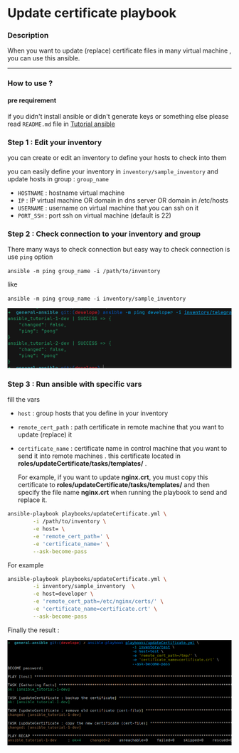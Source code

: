 # Update certificate playbook


### Description

When you want to update (replace) certificate files in many virtual machine , you can use this ansible.

----

### How to use ?

#### pre requirement

if you didn't install ansible or didn't generate keys or something else please read `README.md` file in 
[Tutorial ansible](https://github.com/moeintavakoli/ansible)


### Step 1 : Edit your inventory

you can create or edit an inventory to define your hosts to check into them 

you can easily define your inventory in  `inventory/sample_inventory` and update hosts in group : `group_name` 

  - `HOSTNAME` : hostname virtual machine
  - `IP` : IP virtual machine OR domain in dns server OR domain in /etc/hosts      
  - `USERNAME` : username on virtual machine that you can ssh on it 
  - `PORT_SSH` : port ssh on virtual machine (default is 22) 

### Step 2 : Check connection to your inventory and group 

There many ways to check connection but easy way to check connection is use `ping` option

`ansible -m ping group_name -i /path/to/inventory` 

like 

`ansible -m ping group_name -i inventory/sample_inventory`

![ping hosts](./images/ping-inventory.png "ping hosts")


### Step 3 : Run ansible with specific vars

fill the vars 

  - `host` : group hosts that you define in your inventory
  - `remote_cert_path` : path certificate in remote machine that you want to update (replace) it 
  - `certificate_name` : certificate name in control machine that you want to send it into remote machines . this certificate located in  **roles/updateCertificate/tasks/templates/** . 
  
    For example, if you want to update **nginx.crt**, you must copy this certificate to **roles/updateCertificate/tasks/templates/** and then specify the file name **nginx.crt** when running the playbook to send and replace it.

```bash
ansible-playbook playbooks/updateCertificate.yml \
        -i /path/to/inventory \
        -e host= \
        -e 'remote_cert_path=' \
        -e 'certificate_name=' \
        --ask-become-pass
```

For example 

```bash
ansible-playbook playbooks/updateCertificate.yml \
        -i inventory/sample_inventory  \
        -e host=developer \
        -e 'remote_cert_path=/etc/nginx/certs/' \
        -e 'certificate_name=certificate.crt' \
        --ask-become-pass
```
Finally the result : 

![result](./images/result.png "output result")